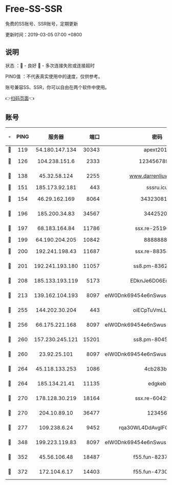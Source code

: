 # Free-SS-SSR

免费的SS账号、SSR账号，定期更新

更新时间：2019-03-05 07:00 +0800

## 说明

状态     ：🙂 - 良好 🙁 - 多次连接失败或连接超时

PING值   ：不代表真实使用中的速度，仅供参考。

账号兼容SS、SSR，你可以自由在两个软件中使用。

👉[扫码页面](https://liesauer.github.io/free-ss-ssr.github.io/)👈

## 账号

|-|PING|服务器|端口|密码|加密方式|区域|
|:----:|:----:|:-----:|-----:|:----:|:----:|:----:|
|🙂|119|54.180.147.134|30343|apext2019|chacha20|KR|
|🙂|126|104.238.151.6|2333|12345678900|aes-256-cfb|JP|
|🙂|138|45.32.58.124|2255|www.darrenliuwei.com|aes-256-cfb|JP|
|🙂|151|185.173.92.181|443|sssru.icu|rc4-md5|RU|
|🙂|154|46.29.162.169|8064|3432308177|aes-256-cfb|RU|
|🙂|196|185.200.34.83|34567|34425208|aes-256-cfb|US|
|🙂|197|68.183.164.84|11786|ssx.re-25196932|aes-256-cfb|US|
|🙂|199|64.190.204.205|10842|88888888|rc4-md5|US|
|🙂|200|192.241.198.43|11687|ssx.re-88354290|aes-256-cfb|US|
|🙂|201|192.241.193.180|11057|ss8.pm-83620677|aes-256-cfb|US|
|🙂|208|185.133.193.119|5173|EDknJe6D06EoWDaw|aes-256-cfb|US|
|🙂|213|139.162.104.193|8097|eIW0Dnk69454e6nSwuspv9DmS201tQ0D|aes-256-cfb|JP|
|🙂|255|144.202.30.204|443|oiECpTuVmLLxk4Ts|aes-256-cfb|US|
|🙂|256|66.175.221.168|8097|eIW0Dnk69454e6nSwuspv9DmS201tQ0D|aes-256-cfb|US|
|🙂|260|157.230.245.121|15201|ss8.pm-80454151|aes-256-cfb|SG|
|🙂|260|23.92.25.101|8097|eIW0Dnk69454e6nSwuspv9DmS201tQ0D|aes-256-cfb|US|
|🙂|264|45.118.133.253|1086|4cb283b8|aes-256-cfb|SG|
|🙂|264|185.134.21.41|11135|edgkeb|aes-256-cfb|GB|
|🙂|270|178.128.30.219|18164|ssx.re-60429944|aes-256-cfb|SG|
|🙂|270|204.10.89.10|36477|123456|aes-256-cfb|US|
|🙂|277|109.238.6.24|9452|rqa30WL4DdAvgIFG6Fs3znzTa|aes-256-cfb|FR|
|🙂|348|199.223.119.83|8097|eIW0Dnk69454e6nSwuspv9DmS201tQ0D|aes-256-cfb|US|
|🙂|352|45.56.106.48|18487|f55.fun-82379795|aes-256-cfb|US|
|🙂|372|172.104.6.17|14403|f55.fun-47304627|aes-256-cfb|US|
